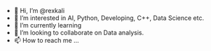 - 👋 Hi, I’m @rexkali
- 👀 I’m interested in AI, Python, Developing, C++, Data Science etc.
- 🌱 I’m currently learning 
- 💞️ I’m looking to collaborate on Data analysis.
- 📫 How to reach me ...

<!---
friemma1/friemma1 is a ✨ special ✨ repository because its `README.md` (this file) appears on your GitHub profile.
You can click the Preview link to take a look at your changes.
--->
